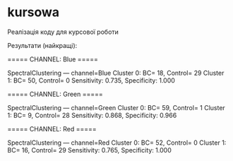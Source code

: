 # kursowa
Реалізація коду для курсової роботи

Результати (найкращі):

===== CHANNEL: Blue =====

SpectralClustering — channel=Blue
 Cluster 0: BC= 18, Control= 29
 Cluster 1: BC= 50, Control=  0
 Sensitivity: 0.735, Specificity: 1.000

===== CHANNEL: Green =====

SpectralClustering — channel=Green
 Cluster 0: BC= 59, Control=  1
 Cluster 1: BC=  9, Control= 28
 Sensitivity: 0.868, Specificity: 0.966

===== CHANNEL: Red =====

SpectralClustering — channel=Red
 Cluster 0: BC= 52, Control=  0
 Cluster 1: BC= 16, Control= 29
 Sensitivity: 0.765, Specificity: 1.000

